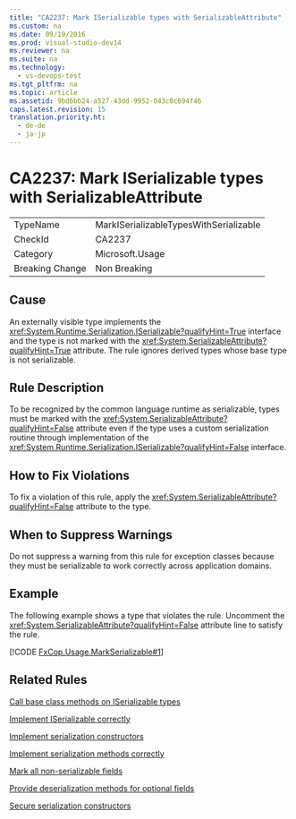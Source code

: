 ```yaml
---
title: "CA2237: Mark ISerializable types with SerializableAttribute"
ms.custom: na
ms.date: 09/19/2016
ms.prod: visual-studio-dev14
ms.reviewer: na
ms.suite: na
ms.technology: 
  - vs-devops-test
ms.tgt_pltfrm: na
ms.topic: article
ms.assetid: 9bd6bb24-a527-43dd-9952-043c0c694f46
caps.latest.revision: 15
translation.priority.ht: 
  - de-de
  - ja-jp
---
```

# CA2237: Mark ISerializable types with SerializableAttribute
|||  
|-|-|  
|TypeName|MarkISerializableTypesWithSerializable|  
|CheckId|CA2237|  
|Category|Microsoft.Usage|  
|Breaking Change|Non Breaking|  
  
## Cause  
 An externally visible type implements the <xref:System.Runtime.Serialization.ISerializable?qualifyHint=True> interface and the type is not marked with the <xref:System.SerializableAttribute?qualifyHint=True> attribute. The rule ignores derived types whose base type is not serializable.  
  
## Rule Description  
 To be recognized by the common language runtime as serializable, types must be marked with the <xref:System.SerializableAttribute?qualifyHint=False> attribute even if the type uses a custom serialization routine through implementation of the <xref:System.Runtime.Serialization.ISerializable?qualifyHint=False> interface.  
  
## How to Fix Violations  
 To fix a violation of this rule, apply the <xref:System.SerializableAttribute?qualifyHint=False> attribute to the type.  
  
## When to Suppress Warnings  
 Do not suppress a warning from this rule for exception classes because they must be serializable to work correctly across application domains.  
  
## Example  
 The following example shows a type that violates the rule. Uncomment the <xref:System.SerializableAttribute?qualifyHint=False> attribute line to satisfy the rule.  
  
 [!CODE [FxCop.Usage.MarkSerializable#1](../CodeSnippet/VS_Snippets_CodeAnalysis/FxCop.Usage.MarkSerializable#1)]  
  
## Related Rules  
 [Call base class methods on ISerializable types](../Topic/CA2236:%20Call%20base%20class%20methods%20on%20ISerializable%20types.md)  
  
 [Implement ISerializable correctly](../Topic/CA2240:%20Implement%20ISerializable%20correctly.md)  
  
 [Implement serialization constructors](../Topic/CA2229:%20Implement%20serialization%20constructors.md)  
  
 [Implement serialization methods correctly](../Topic/CA2238:%20Implement%20serialization%20methods%20correctly.md)  
  
 [Mark all non-serializable fields](../Topic/CA2235:%20Mark%20all%20non-serializable%20fields.md)  
  
 [Provide deserialization methods for optional fields](../Topic/CA2239:%20Provide%20deserialization%20methods%20for%20optional%20fields.md)  
  
 [Secure serialization constructors](../Topic/CA2120:%20Secure%20serialization%20constructors.md)